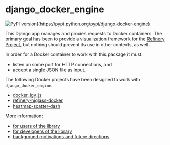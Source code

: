 # django_docker_engine 

![PyPI version](https://badge.fury.io/py/django-docker-engine.svg)](https://pypi.python.org/pypi/django-docker-engine)
    
This Django app manages and proxies requests to Docker containers.
The primary goal has been to provide a visualization framework for the
[Refinery Project](https://github.com/refinery-platform/refinery-platform),
but nothing should prevent its use in other contexts, as well.

In order for a Docker container to work with this package it must:

- listen on some port for HTTP connections, and
- accept a single JSON file as input.

The following Docker projects have been designed to work with `django_docker_engine`:

- [docker_igv_js](https://github.com/refinery-platform/docker_igv_js)
- [refinery-higlass-docker](https://github.com/scottx611x/refinery-higlass-docker)
- [heatmap-scatter-dash](https://github.com/refinery-platform/heatmap-scatter-dash)

More information:
- [for users of the library](README-USERS.md)
- [for developers of the library](README-DEVS.md)
- [background motivations and future directions](README-PROVENANCE.md)
